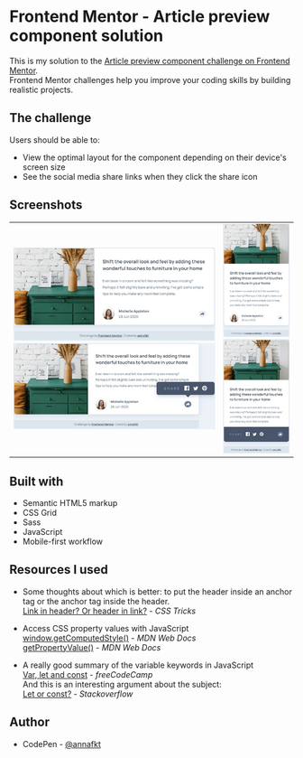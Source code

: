 # Frontend Mentor - Article preview component solution

This is my solution to the [Article preview component challenge on Frontend Mentor](https://www.frontendmentor.io/challenges/article-preview-component-dYBN_pYFT).
<br>Frontend Mentor challenges help you improve your coding skills by building realistic projects.

## The challenge

Users should be able to:

- View the optimal layout for the component depending on their device's screen size
- See the social media share links when they click the share icon

## Screenshots

<table>
  <tr>
    <td><img src="screenshots/screenshot-desktop.jpg" alt="Screenshot of the desktop layout">
    <img src="screenshots/screenshot-desktop-active.jpg" alt="Screenshot of the desktop layout (active mode"></td>
    <td><img src="screenshots/screenshot-mobile.jpg" alt="Screenshot of the mobile layout">
    <img src="screenshots/screenshot-mobile-active.jpg" alt="Screenshot of the mobile layout (active mode)"></td>
  </tr>
</table>

## Built with

- Semantic HTML5 markup
- CSS Grid
- Sass
- JavaScript
- Mobile-first workflow

## Resources I used

- Some thoughts about which is better: to put the header inside an anchor tag or the anchor tag inside the header.<br>
[Link in header? Or header in link?](https://css-tricks.com/link-header-header-link/) - *CSS Tricks*

- Access CSS property values with JavaScript<br>
[window.getComputedStyle()](https://developer.mozilla.org/en-US/docs/Web/API/Window/getComputedStyle) - *MDN Web Docs*<br>
[getPropertyValue()](https://developer.mozilla.org/en-US/docs/Web/API/CSSStyleDeclaration/getPropertyValue) - *MDN Web Docs*

- A really good summary of the variable keywords in JavaScript<br>
[Var, let and const](https://www.freecodecamp.org/news/differences-between-var-let-const-javascript/) - *freeCodeCamp*<br>
And this is an interesting argument about the subject:<br>
[Let or const?](https://stackoverflow.com/questions/41086633/in-javascript-why-should-i-usually-prefer-const-to-let) - *Stackoverflow*

## Author

- CodePen - [@annafkt](https://codepen.io/annafkt)